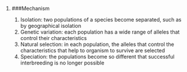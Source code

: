 1. ###Mechanism

    1. Isolation: two populations of a species become separated, such as by geographical isolation
    2. Genetic variation: each population has a wide range of alleles that control their characteristics
    3. Natural selection: in each population, the alleles that control the characteristics that help to organism to survive are selected
    4. Speciation: the populations become so different that successful interbreeding is no longer possible
